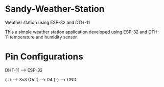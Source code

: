 # Sandy-Weather-Station
Weather station using ESP-32 and DTH-11

This a simple weather station application developed using ESP-32 and DTH-11 temperature and humidity sensor. 

# Pin Configurations

DHT-11 --> ESP-32

 (+)   --> 3v3
 (Out) --> D4
 (-)  --> GND

